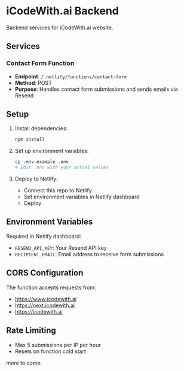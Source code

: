 # iCodeWith.ai Backend

Backend services for iCodeWith.ai website.

## Services

### Contact Form Function
- **Endpoint**: `/.netlify/functions/contact-form`
- **Method**: POST
- **Purpose**: Handles contact form submissions and sends emails via Resend

## Setup

1. Install dependencies:
   ```bash
   npm install
   ```

2. Set up environment variables:
   ```bash
   cp .env.example .env
   # Edit .env with your actual values
   ```

3. Deploy to Netlify:
   - Connect this repo to Netlify
   - Set environment variables in Netlify dashboard
   - Deploy

## Environment Variables

Required in Netlify dashboard:
- `RESEND_API_KEY`: Your Resend API key
- `RECIPIENT_EMAIL`: Email address to receive form submissions

## CORS Configuration

The function accepts requests from:
- https://www.icodewith.ai
- https://next.icodewith.ai  
- https://icodewith.ai

## Rate Limiting

- Max 5 submissions per IP per hour
- Resets on function cold start

more to come.
